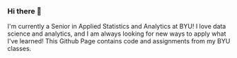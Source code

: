 ### Hi there 👋

I'm currently a Senior in Applied Statistics and Analytics at BYU! I love data science and analytics, and I am always looking for new ways to apply what I've learned! 
This Github Page contains code and assignments from my BYU classes.
<!--
**jessahal/jessahal** is a ✨ _special_ ✨ repository because its `README.md` (this file) appears on your GitHub profile.

Here are some ideas to get you started:

- 🔭 I’m currently working on ...
- 🌱 I’m currently learning ...
- 👯 I’m looking to collaborate on ...
- 🤔 I’m looking for help with ...
- 💬 Ask me about ...
- 📫 How to reach me: ...
- 😄 Pronouns: ...
- ⚡ Fun fact: ...
-->
